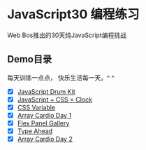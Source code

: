 # JavaScript30 编程练习

Web Bos推出的30天纯JavaScript编程挑战

## Demo目录

每天训练一点点， 快乐生活每一天。^ ^

- [x] [JavaScript Drum Kit](https://kokota.github.io/JavaScript30/01.Javascript_Drum_Kit/index.html)
- [x] [JavaScript + CSS = Clock](https://kokota.github.io/JavaScript30/02.Javascript_CSS_Clock/index.html)
- [x] [CSS Variable](https://kokota.github.io/JavaScript30/03.CSS_Variable/index.html)
- [x] [Array Cardio Day 1](https://kokota.github.io/JavaScript30/04.Array_Cardio_Day_1/index.html)
- [x] [Flex Panel Gallery](https://kokota.github.io/JavaScript30/05.Flex_Panel_Gallery/index.html)
- [x] [Type Ahead](https://kokota.github.io/JavaScript30/06.Type_Ahead/index.html)
- [x] [Array Cardio Day 2](https://kokota.github.io/JavaScript30/07.Array_Cardio_Day_2/index.html)